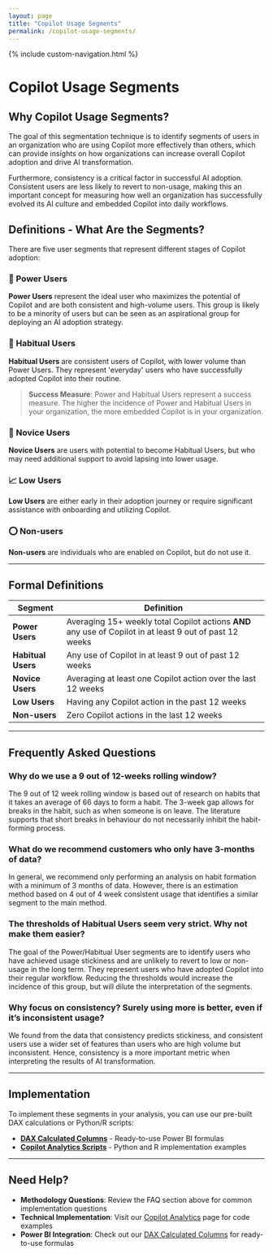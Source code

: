 ```yaml
---
layout: page
title: "Copilot Usage Segments"
permalink: /copilot-usage-segments/
---
```


{% include custom-navigation.html %}

<style>
/* Hide any default Minima navigation that might appear */
.site-header .site-nav,
.trigger,
.page-link:not(.dropdown-toggle):not(.btn) {
  display: none !important;
}

/* Ensure our custom navigation is visible */
.custom-nav {
  display: block !important;
}
</style>

# Copilot Usage Segments

## Why Copilot Usage Segments?

The goal of this segmentation technique is to identify segments of users in an organization who are using Copilot more effectively than others, which can provide insights on how organizations can increase overall Copilot adoption and drive AI transformation.

Furthermore, consistency is a critical factor in successful AI adoption. Consistent users are less likely to revert to non-usage, making this an important concept for measuring how well an organization has successfully evolved its AI culture and embedded Copilot into daily workflows.

## Definitions - What Are the Segments?

There are five user segments that represent different stages of Copilot adoption:

### 🚀 Power Users

**Power Users** represent the ideal user who maximizes the potential of Copilot and are both consistent and high-volume users. This group is likely to be a minority of users but can be seen as an aspirational group for deploying an AI adoption strategy.

### 🔄 Habitual Users  
**Habitual Users** are consistent users of Copilot, with lower volume than Power Users. They represent 'everyday' users who have successfully adopted Copilot into their routine.

> **Success Measure**: Power and Habitual Users represent a success measure. The higher the incidence of Power and Habitual Users in your organization, the more embedded Copilot is in your organization.

### 🌱 Novice Users
**Novice Users** are users with potential to become Habitual Users, but who may need additional support to avoid lapsing into lower usage.

### 📈 Low Users  
**Low Users** are either early in their adoption journey or require significant assistance with onboarding and utilizing Copilot.

### ⭕ Non-users
**Non-users** are individuals who are enabled on Copilot, but do not use it.

---

## Formal Definitions

| Segment | Definition |
|---------|------------|
| **Power Users** | Averaging 15+ weekly total Copilot actions **AND** any use of Copilot in at least 9 out of past 12 weeks |
| **Habitual Users** | Any use of Copilot in at least 9 out of past 12 weeks |
| **Novice Users** | Averaging at least one Copilot action over the last 12 weeks |
| **Low Users** | Having any Copilot action in the past 12 weeks |
| **Non-users** | Zero Copilot actions in the last 12 weeks |

---


## Frequently Asked Questions

### Why do we use a 9 out of 12-weeks rolling window?

The 9 out of 12 week rolling window is based out of research on habits that it takes an average of 66 days to form a habit. The 3-week gap allows for breaks in the habit, such as when someone is on leave. The literature supports that short breaks in behaviour do not necessarily inhibit the habit-forming process. 

### What do we recommend customers who only have 3-months of data?

In general, we recommend only performing an analysis on habit formation with a minimum of 3 months of data. However, there is an estimation method based on 4 out of 4 week consistent usage that identifies a similar segment to the main method. 
 
### The thresholds of Habitual Users seem very strict. Why not make them easier? 

The goal of the Power/Habitual User segments are to identify users who have achieved usage stickiness and are unlikely to revert to low or non-usage in the long term. They represent users who have adopted Copilot into their regular workflow. Reducing the thresholds would increase the incidence of this group, but will dilute the interpretation of the segments. 

### Why focus on consistency? Surely using more is better, even if it’s inconsistent usage? 

We found from the data that consistency predicts stickiness, and consistent users use a wider set of features than users who are high volume but inconsistent. Hence, consistency is a more important metric when interpreting the results of AI transformation.

---

## Implementation

To implement these segments in your analysis, you can use our pre-built DAX calculations or Python/R scripts:

- **[DAX Calculated Columns](/dax-calculated-columns/)** - Ready-to-use Power BI formulas
- **[Copilot Analytics Scripts](/copilot/)** - Python and R implementation examples

---

## Need Help?

- **Methodology Questions**: Review the FAQ section above for common implementation questions
- **Technical Implementation**: Visit our [Copilot Analytics](/copilot/) page for code examples
- **Power BI Integration**: Check out our [DAX Calculated Columns](/dax-calculated-columns/) for ready-to-use formulas  
